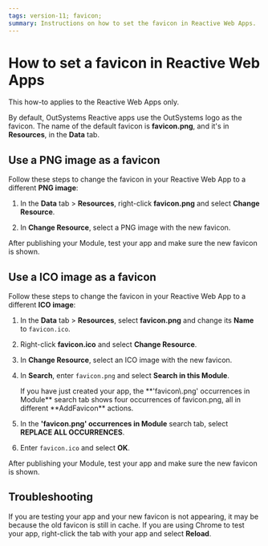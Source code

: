 ```yaml
---
tags: version-11; favicon;
summary: Instructions on how to set the favicon in Reactive Web Apps.
---
```


# How to set a favicon in Reactive Web Apps

<div class="info" markdown="1">

This how-to applies to the Reactive Web Apps only.

</div>

By default, OutSystems Reactive apps use the OutSystems logo as the favicon. The name of the default favicon is **favicon\.png**, and it's in **Resources**, in the **Data** tab.

## Use a PNG image as a favicon

Follow these steps to change the favicon in your Reactive Web App to a different **PNG image**:

1. In the **Data** tab > **Resources**, right-click **favicon\.png** and select **Change Resource**.

1. In **Change Resource**, select a PNG image with the new favicon.

After publishing your Module, test your app and make sure the new favicon is shown.

## Use a ICO image as a favicon

Follow these steps to change the favicon in your Reactive Web App to a different **ICO image**:

1. In the **Data** tab > **Resources**, select **favicon\.png** and change its **Name** to `favicon.ico`.

1. Right-click **favicon\.ico** and select **Change Resource**.

1. In **Change Resource**, select an ICO image with the new favicon.

1. In **Search**, enter `favicon.png` and select **Search in this Module**.
    <div class="info" markdown="1"> 
    If you have just created your app, the **'favicon\.png' occurrences in Module** search tab shows four occurrences of favicon.png, all in different **AddFavicon** actions.
    </div>
1. In the **'favicon\.png' occurrences in Module** search tab, select **REPLACE ALL OCCURRENCES**.

1. Enter `favicon.ico` and select **OK**.

After publishing your Module, test your app and make sure the new favicon is shown.

## Troubleshooting

If you are testing your app and your new favicon is not appearing, it may be because the old favicon is still in cache. If you are using Chrome to test your app, right-click the tab with your app and select **Reload**.
